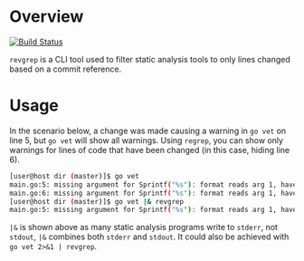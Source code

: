 # Overview

[![Build Status](https://travis-ci.org/bradleyfalzon/revgrep.svg?branch=master)](https://travis-ci.org/bradleyfalzon/revgrep)

`revgrep` is a CLI tool used to filter static analysis tools to only lines changed based on a commit reference.

# Usage

In the scenario below, a change was made causing a warning in `go vet` on line 5, but `go vet` will show all warnings.
Using `regrep`, you can show only warnings for lines of code that have been changed (in this case, hiding line 6).

```bash
[user@host dir (master)]$ go vet
main.go:5: missing argument for Sprintf("%s"): format reads arg 1, have only 0 args
main.go:6: missing argument for Sprintf("%s"): format reads arg 1, have only 0 args
[user@host dir (master)]$ go vet |& revgrep
main.go:5: missing argument for Sprintf("%s"): format reads arg 1, have only 0 args
```

`|&` is shown above as many static analysis programs write to `stderr`, not `stdout`, `|&` combines both `stderr` and
`stdout`. It could also be achieved with `go vet 2>&1 | revgrep`.
